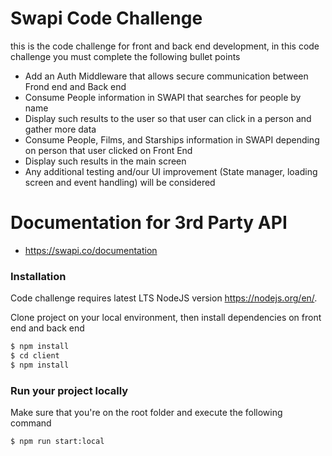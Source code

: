 # Swapi Code Challenge

this is the code challenge for front and back end development, in this code challenge you must complete the following bullet points

  - Add an Auth Middleware that allows secure communication between Frond end and Back end
  - Consume People information in SWAPI that searches for people by name
  - Display such results to the user so that user can click in a person and gather more data
  - Consume People, Films, and Starships information in SWAPI depending on person that user clicked on Front End
  - Display such results in the main screen
  - Any additional testing and/our UI improvement (State manager, loading screen and event handling) will be considered

# Documentation for 3rd Party API

  - https://swapi.co/documentation


### Installation

Code challenge requires latest LTS NodeJS version https://nodejs.org/en/.

Clone project on your local environment, then install dependencies on front end and back end
```sh
$ npm install
$ cd client
$ npm install
```


### Run your project locally

Make sure that you're on the root folder and execute the following command

```sh
$ npm run start:local
```
